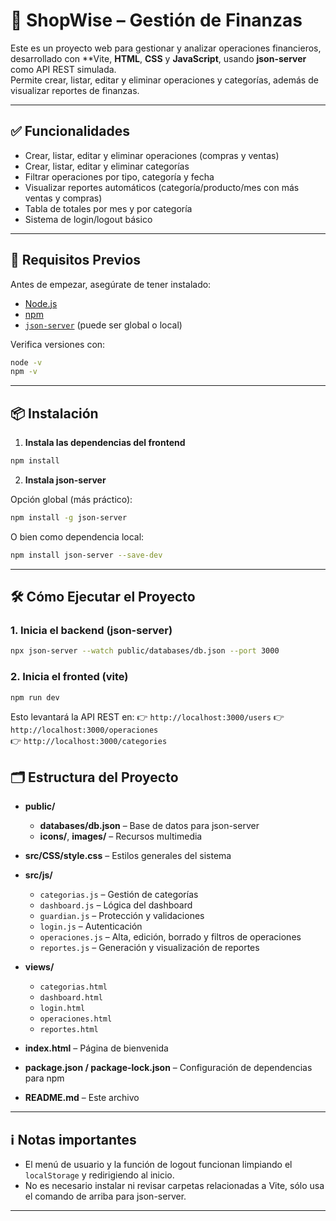 # 💸 ShopWise – Gestión de Finanzas

Este es un proyecto web para gestionar y analizar operaciones financieros, desarrollado con **Vite, **HTML**, **CSS** y **JavaScript**, usando **json-server** como API REST simulada.  
Permite crear, listar, editar y eliminar operaciones y categorías, además de visualizar reportes de finanzas.

---


## ✅ Funcionalidades

- Crear, listar, editar y eliminar operaciones (compras y ventas)
- Crear, listar, editar y eliminar categorías
- Filtrar operaciones por tipo, categoría y fecha
- Visualizar reportes automáticos (categoría/producto/mes con más ventas y compras)
- Tabla de totales por mes y por categoría
- Sistema de login/logout básico

---


## 🚀 Requisitos Previos

Antes de empezar, asegúrate de tener instalado:

- [Node.js](https://nodejs.org/)
- [npm](https://www.npmjs.com/)
- [`json-server`](https://github.com/typicode/json-server) (puede ser global o local)

Verifica versiones con:

```bash
node -v
npm -v
```

---


## 📦 Instalación

1. **Instala las dependencias del frontend**

```bash
npm install
```

2. **Instala json-server**

Opción global (más práctico):

```bash
npm install -g json-server
```

O bien como dependencia local:

```bash
npm install json-server --save-dev
```

---

## 🛠️ Cómo Ejecutar el Proyecto

### 1. Inicia el backend (json-server)

```bash
npx json-server --watch public/databases/db.json --port 3000
```
### 2. Inicia el fronted (vite)

```bash
npm run dev
```

Esto levantará la API REST en:
👉 `http://localhost:3000/users` 
👉 `http://localhost:3000/operaciones`  
👉 `http://localhost:3000/categories`



## 🗂️ Estructura del Proyecto

- **public/**
  - **databases/db.json** – Base de datos para json-server
  - **icons/**, **images/** – Recursos multimedia

- **src/CSS/style.css** – Estilos generales del sistema

- **src/js/**
  - `categorias.js` – Gestión de categorías
  - `dashboard.js` – Lógica del dashboard
  - `guardian.js` – Protección y validaciones
  - `login.js` – Autenticación
  - `operaciones.js` – Alta, edición, borrado y filtros de operaciones
  - `reportes.js` – Generación y visualización de reportes

- **views/**
  - `categorias.html`
  - `dashboard.html`
  - `login.html`
  - `operaciones.html`
  - `reportes.html`

- **index.html** – Página de bienvenida

- **package.json / package-lock.json** – Configuración de dependencias para npm

- **README.md** – Este archivo

---


## ℹ️ Notas importantes

- El menú de usuario y la función de logout funcionan limpiando el `localStorage` y redirigiendo al inicio.
- No es necesario instalar ni revisar carpetas relacionadas a Vite, sólo usa el comando de arriba para json-server.

---
